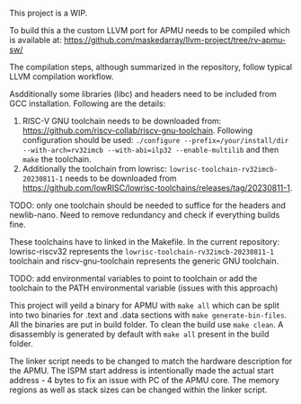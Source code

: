 This project is a WIP.

To build this a the custom LLVM port for APMU needs to be compiled which is available at: https://github.com/maskedarray/llvm-project/tree/rv-apmu-sw/

The compilation steps, although summarized in the repository, follow typical LLVM compilation workflow.

Asdditionally some libraries (libc) and headers need to be included from GCC installation. Following are the details:
1. RISC-V GNU toolchain needs to be downloaded from: https://github.com/riscv-collab/riscv-gnu-toolchain. Following configuration should be used: `./configure --prefix=/your/install/dir --with-arch=rv32imcb --with-abi=ilp32 --enable-multilib` and then `make` the toolchain.
2. Additionally the toolchain from lowrisc: `lowrisc-toolchain-rv32imcb-20230811-1` needs to be downloaded from https://github.com/lowRISC/lowrisc-toolchains/releases/tag/20230811-1.

TODO: only one toolchain should be needed to suffice for the headers and newlib-nano. Need to remove redundancy and check if everything builds fine.

These toolchains have to linked in the Makefile. In the current repository: lowrisc-riscv32 represents the `lowrisc-toolchain-rv32imcb-20230811-1` toolchain and riscv-gnu-toolchain represents the generic GNU toolchain. 

TODO: add environmental variables to point to toolchain or add the toolchain to the PATH environmental variable (issues with this approach)

This project will yeild a binary for APMU with `make all` which can be split into two binaries for .text and .data sections with `make generate-bin-files`. All the binaries are put in build folder. To clean the build use `make clean`. A disassembly is generated by default with `make all` present in the build folder.

The linker script needs to be changed to match the hardware description for the APMU. The ISPM start address is intentionally made the actual start address - 4 bytes to fix an issue with PC of the APMU core. The memory regions as well as stack sizes can be changed within the linker script.

